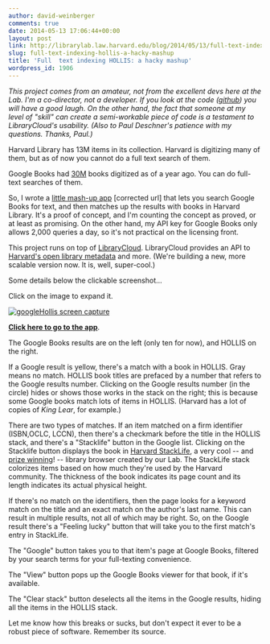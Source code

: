 ```yaml
---
author: david-weinberger
comments: true
date: 2014-05-13 17:06:44+00:00
layout: post
link: http://librarylab.law.harvard.edu/blog/2014/05/13/full-text-indexing-hollis-a-hacky-mashup/
slug: full-text-indexing-hollis-a-hacky-mashup
title: 'Full  text indexing HOLLIS: a hacky mashup'
wordpress_id: 1906
---
```


_This project comes from an amateur, not from the excellent devs here at the Lab. I'm a co-director, not a developer.  If you look at the code ([github](https://github.com/dweinberger/googleHollis)) you will have a good laugh. On the other hand, the fact that someone at my level of "skill" can create a semi-workable piece of code is a testament to LibraryCloud's usability. (Also to Paul Deschner's patience with my questions. Thanks, Paul.)_

Harvard Library has 13M items in its collection. Harvard is digitizing many of them, but as of now you cannot do a full text search of them.

Google Books had [30M]() books digitized as of a year ago. You can do full-text searches of them.

So, I wrote a [little mash-up app](http://hlslwebtest.law.harvard.edu/dev/david/googleHollis/googleHollis.html) [corrected url] that lets you search Google Books for text, and then matches up the results with books in Harvard Library. It's a proof of concept, and I'm counting the concept as proved, or at least as promising. On the other hand, my API key for Google Books only allows 2,000 queries a day, so it's not practical on the licensing front.

This project runs on top of [LibraryCloud](http://librarycloud.harvard.edu). LibraryCloud provides an API to [Harvard's open library metadata](http://openmetadata.lib.harvard.edu/) and more. (We're building a new, more scalable version now. It is, well, super-cool.)

Some details below the clickable screenshot...

Click on the image to expand it.

[![googleHollis screen capture](http://www.hyperorg.com/blogger/wp-content/uploads/2014/05/help1-273x300.png)](http://www.hyperorg.com/blogger/wp-content/uploads/2014/05/help1.png)

[**Click here to go to the app**](http://hlslibappdev.law.harvard.edu/dev/david/googleHollis/googleHollis.html).

The Google Books results are on the left (only ten for now), and HOLLIS on the right.

If a Google result is yellow, there's a match with a book in HOLLIS. Gray means no match. HOLLIS book titles are prefaced by a number that refers to the Google results number. Clicking on the Google results number (in the circle) hides or shows those works in the stack on the right; this is because some Google books match lots of items in HOLLIS. (Harvard has a lot of copies of _King Lear_, for example.)

There are two types of matches. If an item matched on a firm identifier (ISBN,OCLC, LCCN), then there's a checkmark before the title in the HOLLIS stack, and there's a "Stacklife" button in the Google list. Clicking on the Stacklife button displays the book in [Harvard StackLife](http://stacklife.law.harvard.edu/), a very cool --  and [prize winning](http://library.stanford.edu/projects/stanford-prize-innovation-research-libraries-spirl/2014-prizes)! -- library browser created by our Lab. The StackLife stack colorizes items based on how much they're used by the Harvard community. The thickness of the book indicates its page count and its length indicates its actual physical height.

If there's no match on the identifiers, then the page looks for a keyword match on the title and an exact match on the author's last name. This can result in multiple results, not all of which may be right. So, on the Google result there's a "Feeling lucky" button that will take you to the first match's entry in StackLife.

The "Google" button takes you to that item's page at Google Books, filtered by your search terms for your full-texting convenience.

The  "View" button pops up the Google Books viewer for that book, if it's available.

The "Clear stack" button deselects all the items in the Google results, hiding all the items in the HOLLIS stack.

Let me know how this breaks or sucks, but don't expect it ever to be a robust piece of software. Remember its source.
